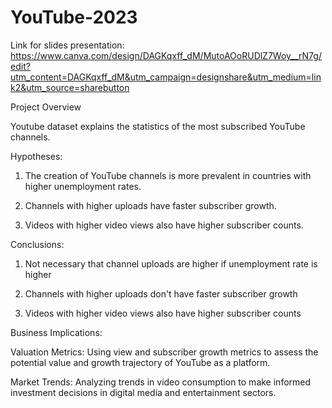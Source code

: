 # YouTube-2023

Link for slides presentation: https://www.canva.com/design/DAGKqxff_dM/MutoAOoRUDlZ7Woy__rN7g/edit?utm_content=DAGKqxff_dM&utm_campaign=designshare&utm_medium=link2&utm_source=sharebutton 

Project Overview

Youtube dataset explains the statistics of the most subscribed YouTube channels.

Hypotheses:

1. The creation of YouTube channels is more prevalent in countries with higher unemployment rates.

2. Channels with higher uploads have faster subscriber growth.

3. Videos with higher video views also have higher subscriber counts.

Conclusions:

1. Not necessary that channel uploads are higher if unemployment rate is higher

2. Channels with higher uploads don't have faster subscriber growth

3. Videos with higher video views also have higher subscriber counts

Business Implications:

Valuation Metrics: Using view and subscriber growth metrics to assess the potential value and growth trajectory of YouTube as a platform.

Market Trends: Analyzing trends in video consumption to make informed investment decisions in digital media and entertainment sectors.